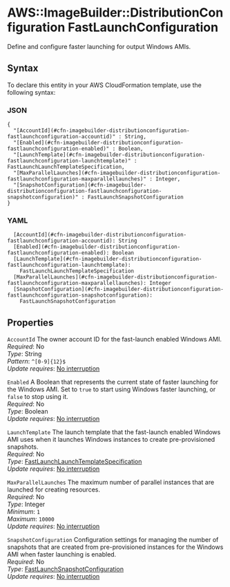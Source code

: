 # AWS::ImageBuilder::DistributionConfiguration FastLaunchConfiguration<a name="aws-properties-imagebuilder-distributionconfiguration-fastlaunchconfiguration"></a>

Define and configure faster launching for output Windows AMIs\.

## Syntax<a name="aws-properties-imagebuilder-distributionconfiguration-fastlaunchconfiguration-syntax"></a>

To declare this entity in your AWS CloudFormation template, use the following syntax:

### JSON<a name="aws-properties-imagebuilder-distributionconfiguration-fastlaunchconfiguration-syntax.json"></a>

```
{
  "[AccountId](#cfn-imagebuilder-distributionconfiguration-fastlaunchconfiguration-accountid)" : String,
  "[Enabled](#cfn-imagebuilder-distributionconfiguration-fastlaunchconfiguration-enabled)" : Boolean,
  "[LaunchTemplate](#cfn-imagebuilder-distributionconfiguration-fastlaunchconfiguration-launchtemplate)" : FastLaunchLaunchTemplateSpecification,
  "[MaxParallelLaunches](#cfn-imagebuilder-distributionconfiguration-fastlaunchconfiguration-maxparallellaunches)" : Integer,
  "[SnapshotConfiguration](#cfn-imagebuilder-distributionconfiguration-fastlaunchconfiguration-snapshotconfiguration)" : FastLaunchSnapshotConfiguration
}
```

### YAML<a name="aws-properties-imagebuilder-distributionconfiguration-fastlaunchconfiguration-syntax.yaml"></a>

```
  [AccountId](#cfn-imagebuilder-distributionconfiguration-fastlaunchconfiguration-accountid): String
  [Enabled](#cfn-imagebuilder-distributionconfiguration-fastlaunchconfiguration-enabled): Boolean
  [LaunchTemplate](#cfn-imagebuilder-distributionconfiguration-fastlaunchconfiguration-launchtemplate):
    FastLaunchLaunchTemplateSpecification
  [MaxParallelLaunches](#cfn-imagebuilder-distributionconfiguration-fastlaunchconfiguration-maxparallellaunches): Integer
  [SnapshotConfiguration](#cfn-imagebuilder-distributionconfiguration-fastlaunchconfiguration-snapshotconfiguration):
    FastLaunchSnapshotConfiguration
```

## Properties<a name="aws-properties-imagebuilder-distributionconfiguration-fastlaunchconfiguration-properties"></a>

`AccountId` <a name="cfn-imagebuilder-distributionconfiguration-fastlaunchconfiguration-accountid"></a>
The owner account ID for the fast\-launch enabled Windows AMI\.  
_Required_: No  
_Type_: String  
_Pattern_: `^[0-9]{12}$`  
_Update requires_: [No interruption](https://docs.aws.amazon.com/AWSCloudFormation/latest/UserGuide/using-cfn-updating-stacks-update-behaviors.html#update-no-interrupt)

`Enabled` <a name="cfn-imagebuilder-distributionconfiguration-fastlaunchconfiguration-enabled"></a>
A Boolean that represents the current state of faster launching for the Windows AMI\. Set to `true` to start using Windows faster launching, or `false` to stop using it\.  
_Required_: No  
_Type_: Boolean  
_Update requires_: [No interruption](https://docs.aws.amazon.com/AWSCloudFormation/latest/UserGuide/using-cfn-updating-stacks-update-behaviors.html#update-no-interrupt)

`LaunchTemplate` <a name="cfn-imagebuilder-distributionconfiguration-fastlaunchconfiguration-launchtemplate"></a>
The launch template that the fast\-launch enabled Windows AMI uses when it launches Windows instances to create pre\-provisioned snapshots\.  
_Required_: No  
_Type_: [FastLaunchLaunchTemplateSpecification](aws-properties-imagebuilder-distributionconfiguration-fastlaunchlaunchtemplatespecification.md)  
_Update requires_: [No interruption](https://docs.aws.amazon.com/AWSCloudFormation/latest/UserGuide/using-cfn-updating-stacks-update-behaviors.html#update-no-interrupt)

`MaxParallelLaunches` <a name="cfn-imagebuilder-distributionconfiguration-fastlaunchconfiguration-maxparallellaunches"></a>
The maximum number of parallel instances that are launched for creating resources\.  
_Required_: No  
_Type_: Integer  
_Minimum_: `1`  
_Maximum_: `10000`  
_Update requires_: [No interruption](https://docs.aws.amazon.com/AWSCloudFormation/latest/UserGuide/using-cfn-updating-stacks-update-behaviors.html#update-no-interrupt)

`SnapshotConfiguration` <a name="cfn-imagebuilder-distributionconfiguration-fastlaunchconfiguration-snapshotconfiguration"></a>
Configuration settings for managing the number of snapshots that are created from pre\-provisioned instances for the Windows AMI when faster launching is enabled\.  
_Required_: No  
_Type_: [FastLaunchSnapshotConfiguration](aws-properties-imagebuilder-distributionconfiguration-fastlaunchsnapshotconfiguration.md)  
_Update requires_: [No interruption](https://docs.aws.amazon.com/AWSCloudFormation/latest/UserGuide/using-cfn-updating-stacks-update-behaviors.html#update-no-interrupt)

